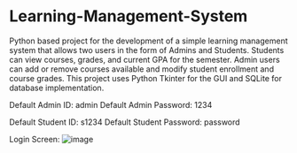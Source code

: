 # Learning-Management-System
Python based project for the development of a simple learning management system that allows two users in the form of Admins and Students. 
Students can view courses, grades, and current GPA for the semester. Admin users can add or remove courses available and modify student enrollment 
and course grades. This project uses Python Tkinter for the GUI and SQLite for database implementation. 

Default Admin ID: admin
Default Admin Password: 1234

Default Student ID: s1234
Default Student Password: password

Login Screen:
![image](https://user-images.githubusercontent.com/54413952/110195361-3b9b4d00-7e02-11eb-9187-ba293dad368e.png)

